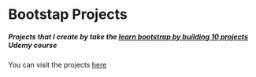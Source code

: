 # Bootstap Projects
##### Projects that I create by take the [learn bootstrap by building 10 projects](https://www.udemy.com/learn-bootstrap-development-by-building-10-projects/) Udemy course 

You can visit the projects [here](https://projects.kantas.net/bootstrap)
